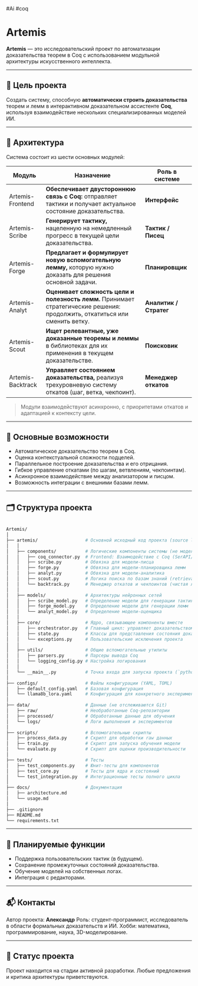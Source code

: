 #Ai #coq 

# Artemis

**Artemis** — это исследовательский проект по автоматизации доказательства теорем в Coq с использованием модульной архитектуры искусственного интеллекта.

---

## 📌 Цель проекта

Создать систему, способную **автоматически строить доказательства** теорем и лемм в интерактивном доказательном ассистенте **Coq**, используя взаимодействие нескольких специализированных моделей ИИ.

---

## 🧠 Архитектура

Система состоит из шести основных модулей:

| Модуль            | Назначение                                                                                                                  | Роль в системе         |
| ----------------- | --------------------------------------------------------------------------------------------------------------------------- | ---------------------- |
| Artemis-Frontend  | **Обеспечивает двустороннюю связь с Coq:** отправляет тактики и получает актуальное состояние доказательства.               | **Интерфейс**          |
| Artemis-Scribe    | **Генерирует тактику,** нацеленную на немедленный прогресс в текущей цели доказательства.                                   | **Тактик / Писец**     |
| Artemis-Forge     | **Предлагает и формулирует новую вспомогательную лемму,** которую нужно доказать для решения основной задачи.               | **Планировщик**        |
| Artemis-Analyt    | **Оценивает сложность цели и полезность лемм.** Принимает стратегические решения: продолжить, откатиться или сменить ветку. | **Аналитик / Стратег** |
| Artemis-Scout     | **Ищет релевантные, уже доказанные теоремы и леммы** в библиотеках для их применения в текущем доказательстве.              | **Поисковик**          |
| Artemis-Backtrack | **Управляет состоянием доказательства,** реализуя трехуровневую систему откатов (шаг, ветка, чекпоинт).                     | **Менеджер откатов**   |


> Модули взаимодействуют асинхронно, с приоритетами откатов и адаптацией к контексту цели.

---

## 🧩 Основные возможности

- Автоматическое доказательство теорем в Coq.
- Оценка контекстуальной сложности подцелей.
- Параллельное построение доказательства и его отрицания.
- Гибкое управление откатами (по шагам, ветвлениям, чекпоинтам).
- Асинхронное взаимодействие между анализатором и писцом.
- Возможность интеграции с внешними базами лемм.

---

## 🗂 Структура проекта

```bash

Artemis/
│
├── artemis/                  # Основной исходный код проекта (source layout)
│   │
│   ├── components/           # Логические компоненты системы (не модели)
│   │   ├── coq_connector.py  # Frontend: Взаимодействие с Coq (SerAPI/LSP)
│   │   ├── scribe.py         # Обвязка для модели-писца
│   │   ├── forge.py          # Обвязка для модели-планировщика лемм
│   │   ├── analyt.py         # Обвязка для модели-аналитика
│   │   ├── scout.py          # Логика поиска по базам знаний (retrieval)
│   │   └── backtrack.py      # Менеджер откатов и чекпоинтов (чистая логика)
│   │
│   ├── models/               # Архитектуры нейронных сетей
│   │   ├── scribe_model.py   # Определение модели для генерации тактик
│   │   ├── forge_model.py    # Определение модели для генерации лемм
│   │   └── analyt_model.py   # Определение модели-оценщика
│   │
│   ├── core/                 # Ядро, связывающее компоненты вместе
│   │   ├── orchestrator.py   # Главный цикл: управляет доказательством, вызывает компоненты
│   │   ├── state.py          # Классы для представления состояния доказательства
│   │   └── exceptions.py     # Пользовательские исключения проекта
│   │
│   ├── utils/                # Общие вспомогательные утилиты
│   │   ├── parsers.py        # Парсеры вывода Coq
│   │   └── logging_config.py # Настройка логирования
│   │
│   └── __main__.py           # Точка входа для запуска проекта (`python -m artemis`)
│
├── configs/                  # Файлы конфигурации (YAML, TOML)
│   ├── default_config.yaml   # Базовая конфигурация
│   └── llama8b_lora.yaml     # Конфигурация для конкретного эксперимента
│
├── data/                     # Данные (не отслеживаются Git)
│   ├── raw/                  # Необработанные Coq-репозитории
│   ├── processed/            # Обработанные данные для обучения
│   └── logs/                 # Логи выполнения и экспериментов
│
├── scripts/                  # Вспомогательные скрипты
│   ├── process_data.py       # Скрипт для обработки raw данных
│   ├── train.py              # Скрипт для запуска обучения модели
│   └── evaluate.py           # Скрипт для оценки производительности
│
├── tests/                    # Тесты
│   ├── test_components.py    # Юнит-тесты для компонентов
│   ├── test_core.py          # Тесты для ядра и состояний
│   └── test_integration.py   # Интеграционные тесты полного цикла
│
├── docs/                     # Документация
│   ├── architecture.md
│   └── usage.md
│
├── .gitignore
├── README.md
└── requirements.txt
```

---

## 🧪 Планируемые функции

* Поддержка пользовательских тактик (в будущем).
* Сохранение промежуточных состояний доказательства.
* Обучение моделей на собственных логах.
* Интеграция с редакторами.

---

## 📬 Контакты

Автор проекта: **Александр**
Роль: студент-программист, исследователь в области формальных доказательств и ИИ.
Хобби: математика, программирование, наука, 3D-моделирование.

---

## 🧭 Статус проекта

Проект находится на стадии активной разработки.
Любые предложения и критика архитектуры приветствуются.

